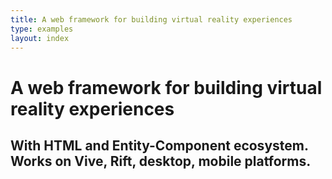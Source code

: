 ```yaml
---
title: A web framework for building virtual reality experiences
type: examples
layout: index
---
```


<h1 class="slogan">
  A web framework for building virtual reality experiences
</h1>

<h2 class="intro">
  With HTML and Entity-Component ecosystem. Works on Vive, Rift, desktop, mobile platforms.
</h2>
